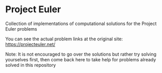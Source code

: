 # Project Euler
Collection of implementations of computational solutions for the Project Euler problems

You can see the actual problem links at the original site: https://projecteuler.net/

Note: It is not encouraged to go over the solutions but rather try solving yourselves first, then come back here to take help for problems already solved in this repository
